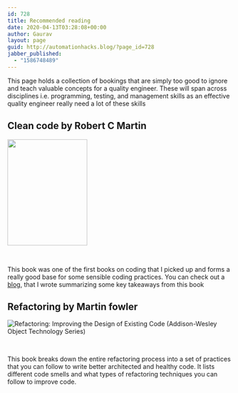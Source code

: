 ```yaml
---
id: 728
title: Recommended reading
date: 2020-04-13T03:28:08+00:00
author: Gaurav
layout: page
guid: http://automationhacks.blog/?page_id=728
jabber_published:
  - "1586748489"
---
```


This page holds a collection of bookings that are simply too good to ignore and teach valuable
concepts for a quality engineer. These will span across disciplines i.e. programming, testing, and
management skills as an effective quality engineer really need a lot of these skills

## Clean code by Robert C Martin

<img loading="lazy" class=" alignleft" src="https://i0.wp.com/images-na.ssl-images-amazon.com/images/I/41jEbK-jG%2BL._SX374_BO1,204,203,200_.jpg?resize=179%2C238&#038;ssl=1" width="179" height="238" data-recalc-dims="1" />

&nbsp;

<p style="text-align:left;">
  This book was one of the first books on coding that I picked up and forms a really good base for some sensible coding practices. You can check out a <a href="http://automationhacks.blog/2018/11/25/basics-of-writing-clean-code/" target="_blank" rel="noopener">blog</a>, that I wrote summarizing some key takeaways from this book
</p>

## Refactoring by Martin fowler

<img class=" alignleft" src="https://i2.wp.com/m.media-amazon.com/images/I/51ttgxwzArL._AC_UY218_ML3_.jpg?w=750&#038;ssl=1" alt="Refactoring: Improving the Design of Existing Code (Addison-Wesley Object Technology Series)" data-recalc-dims="1" />

&nbsp;

This book breaks down the entire refactoring process into a set of practices that you can follow to
write better architected and healthy code. It lists different code smells and what types of
refactoring techniques you can follow to improve code.

